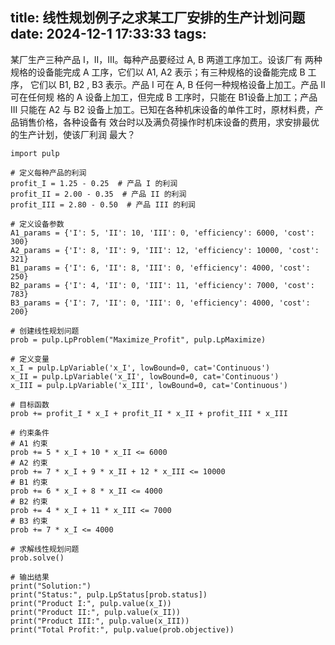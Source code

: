 title: 线性规划例子之求某工厂安排的生产计划问题
date: 2024-12-1 17:33:33
tags:
-----

某厂生产三种产品 I，II，III。每种产品要经过 A, B 两道工序加工。设该厂有
两种规格的设备能完成 A 工序，它们以 A1, A2 表示；有三种规格的设备能完成 B 工序，
它们以 B1, B2 , B3 表示。产品 I 可在 A, B 任何一种规格设备上加工。产品 II 可在任何规
格的 A 设备上加工，但完成 B 工序时，只能在 B1设备上加工；产品 III 只能在 A2 与 B2
设备上加工。已知在各种机床设备的单件工时，原材料费，产品销售价格，各种设备有
效台时以及满负荷操作时机床设备的费用，求安排最优的生产计划，使该厂利润
最大？

```
import pulp

# 定义每种产品的利润
profit_I = 1.25 - 0.25  # 产品 I 的利润
profit_II = 2.00 - 0.35  # 产品 II 的利润
profit_III = 2.80 - 0.50  # 产品 III 的利润

# 定义设备参数
A1_params = {'I': 5, 'II': 10, 'III': 0, 'efficiency': 6000, 'cost': 300}
A2_params = {'I': 8, 'II': 9, 'III': 12, 'efficiency': 10000, 'cost': 321}
B1_params = {'I': 6, 'II': 8, 'III': 0, 'efficiency': 4000, 'cost': 250}
B2_params = {'I': 4, 'II': 0, 'III': 11, 'efficiency': 7000, 'cost': 783}
B3_params = {'I': 7, 'II': 0, 'III': 0, 'efficiency': 4000, 'cost': 200}

# 创建线性规划问题
prob = pulp.LpProblem("Maximize_Profit", pulp.LpMaximize)

# 定义变量
x_I = pulp.LpVariable('x_I', lowBound=0, cat='Continuous')
x_II = pulp.LpVariable('x_II', lowBound=0, cat='Continuous')
x_III = pulp.LpVariable('x_III', lowBound=0, cat='Continuous')

# 目标函数
prob += profit_I * x_I + profit_II * x_II + profit_III * x_III

# 约束条件
# A1 约束
prob += 5 * x_I + 10 * x_II <= 6000
# A2 约束
prob += 7 * x_I + 9 * x_II + 12 * x_III <= 10000
# B1 约束
prob += 6 * x_I + 8 * x_II <= 4000
# B2 约束
prob += 4 * x_I + 11 * x_III <= 7000
# B3 约束
prob += 7 * x_I <= 4000

# 求解线性规划问题
prob.solve()

# 输出结果
print("Solution:")
print("Status:", pulp.LpStatus[prob.status])
print("Product I:", pulp.value(x_I))
print("Product II:", pulp.value(x_II))
print("Product III:", pulp.value(x_III))
print("Total Profit:", pulp.value(prob.objective))

```
